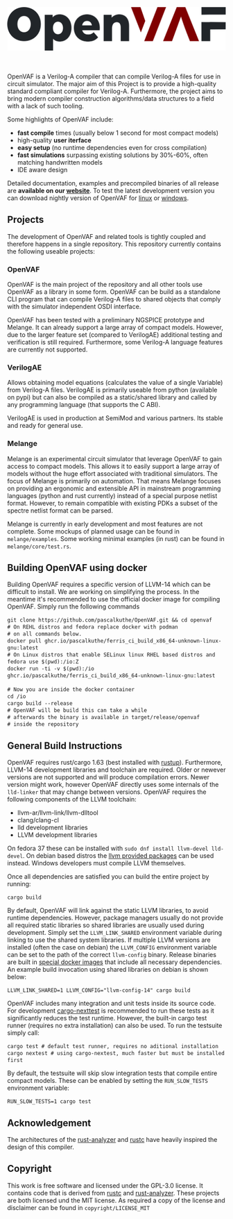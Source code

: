 <picture>
  <source media="(prefers-color-scheme: dark)" srcset="logo_light.svg">
  <source media="(prefers-color-scheme: light)" srcset="logo_dark.svg">
  <img alt="OpenVAF" src="logo_dark.svg">
</picture>

<br>    
<br>
<br>

OpenVAF is a Verilog-A compiler that can compile Verilog-A files for use in circuit simulator.
The major aim of this Project is to provide a high-quality standard compliant compiler for Verilog-A.
Furthermore, the project aims to bring modern compiler construction algorithms/data structures to a field with a lack of such tooling.

Some highlights of OpenVAF include:

* **fast compile** times (usually below 1 second for most compact models)
* high-quality **user iterface**
* **easy setup** (no runtime dependencies even for cross compilation)
* **fast simulations** surpassing existing solutions by 30%-60%, often matching handwritten models
* IDE aware design

Detailed documentation, examples and precompiled binaries of all release are **available on our [website](https://openvaf.semimod.de)**. To test the latest development version you can download nightly version of OpenVAF for [linux](https://openva.fra1.digitaloceanspaces.com/openvaf_devel-x86_64-unknown-linux-gnu.tar.gz) or [windows](https://openva.fra1.digitaloceanspaces.com/openvaf_devel-x86_64-pc-windows-msvc.tar.gz).


## Projects

The development of OpenVAF and related tools is tightly coupled and therefore happens in a single repository.
This repository currently contains the following useable projects:

### OpenVAF

OpenVAF is the main project of the repository and all other tools use OpenVAF as a library in some form.
OpenVAF can be build as a standalone CLI program that can compile Verilog-A files to shared objects that comply with the simulator independent OSDI interface.

OpenVAF has been tested with a preliminary NGSPICE prototype and Melange.
It can already support a large array of compact models.
However, due to the larger feature set (compared to VerilogAE) additional testing and verification is still required.
Furthermore, some Verilog-A language features are currently not supported.

### VerilogAE

Allows obtaining model equations (calculates the value of a single Variable) from Verilog-A files.
VerilogAE is primarily useable from python (available on pypi) but can also be compiled as a static/shared library and called by any programming language (that supports the C ABI).

VerilogAE is used in production at SemiMod and various partners.
Its stable and ready for general use.

### Melange

Melange is an experimental circuit simulator that leverage OpenVAF to gain access to compact models.
This allows it to easily support a large array of models without the huge effort associated with traditional simulators.
The focus of Melange is primarily on automation.
That means Melange focuses on providing an ergonomic and extensible API in mainstream programming languages (python and rust currently) instead of a special purpose netlist format.
However, to remain compatible with existing PDKs a subset of the spectre netlist format can be parsed.

Melange is currently in early development and most features are not complete.
Some mockups of planned usage can be found in `melange/examples`.
Some working minimal examples (in rust) can be found in `melange/core/test.rs`.

## Building OpenVAF using docker

Building OpenVAF requires a specific version of LLVM-14 which can be difficult to install. We are working on simplifying the process.
In the meantime it's recommended to use the official docker image for compiling OpenVAF. Simply run the following commands

``` shell
git clone https://github.com/pascalkuthe/OpenVAF.git && cd openvaf
# On REHL distros and fedora replace docker with podman
# on all commands below. 
docker pull ghcr.io/pascalkuthe/ferris_ci_build_x86_64-unknown-linux-gnu:latest
# On Linux distros that enable SELinux linux RHEL based distros and fedora use $(pwd):/io:Z
docker run -ti -v $(pwd):/io ghcr.io/pascalkuthe/ferris_ci_build_x86_64-unknown-linux-gnu:latest

# Now you are inside the docker container
cd /io
cargo build --release
# OpenVAF will be build this can take a while
# afterwards the binary is available in target/release/openvaf
# inside the repository 
```

## General Build Instructions 

OpenVAF requires rust/cargo 1.63 (best installed with [rustup](https://rustup.rs/)).
Furthermore, LLVM-14 development libraries and toolchain are required.
Older or newever versions are not supported and will produce compilation errors.
Newer version might work, however OpenVAF directly uses some internals of the `lld-linker` that may change between versions.
OpenVAF requires the following components of the LLVM toolchain:

- llvm-ar/llvm-link/llvm-dlltool
- clang/clang-cl
- lld development libraries
- LLVM development libraries

On fedora 37 these can be installed with `sudo dnf install llvm-devel lld-devel`. 
On debian based distros the [llvm provided packages](https://apt.llvm.org/) can be used instead.
Windows developers must compile LLVM themselves.

Once all dependencies are satisfied you can build the entire project by running:

``` shell
cargo build
```

By default, OpenVAF will link against the static LLVM libraries, to avoid runtime dependencies.
However, package managers usually do not provide all required static libraries so shared libraries are usually used during development.
Simply set the `LLVM_LINK_SHARED` environment variable during linking to use the shared system libraries.
If multiple LLVM versions are installed (often the case on debian) the `LLVM_CONFIG` environment variable can be set to the path of the correct `llvm-config` binary.
Release binaries are built in [special docker images](https://github.com/pascalkuthe/ferris-ci) that include all necessary dependencies.
An example build invocation using shared libraries on debian is shown below:

``` shell
LLVM_LINK_SHARED=1 LLVM_CONFIG="llvm-config-14" cargo build
```

OpenVAF includes many integration and unit tests inside its source code.
For development [cargo-nexttest](https://nexte.st/) is recommended to run these tests as it significantly reduces the test runtime.
However, the built-in cargo test runner (requires no extra installation) can also be used.
To run the testsuite simply call:

``` shell
cargo test # default test runner, requires no aditional installation
cargo nextest # using cargo-nextest, much faster but must be installed first
```

By default, the testsuite will skip slow integration tests that compile entire compact models.
These can be enabled by setting the `RUN_SLOW_TESTS` environment variable:

``` shell
RUN_SLOW_TESTS=1 cargo test 
```

## Acknowledgement

The architectures of the [rust-analyzer](https://github.com/rust-analyzer/rust-analyzer) and [rustc](https://github.com/rust-lang/rust/) have heavily inspired the design of this compiler.

## Copyright

This work is free software and licensed under the GPL-3.0 license.
It contains code that is derived from [rustc](https://github.com/rust-lang/rust/) and [rust-analyzer](https://github.com/rust-analyzer/rust-analyzer). These projects are both licensed und the MIT license. As required a copy of the license and disclaimer can be found in `copyright/LICENSE_MIT`